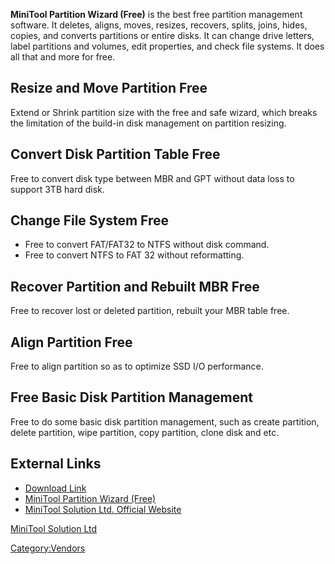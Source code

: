 **MiniTool Partition Wizard (Free)** is the best free partition
management software. It deletes, aligns, moves, resizes, recovers,
splits, joins, hides, copies, and converts partitions or entire disks.
It can change drive letters, label partitions and volumes, edit
properties, and check file systems. It does all that and more for free.

## Resize and Move Partition Free

Extend or Shrink partition size with the free and safe wizard, which
breaks the limitation of the build-in disk management on partition
resizing.

## Convert Disk Partition Table Free

Free to convert disk type between MBR and GPT without data loss to
support 3TB hard disk.

## Change File System Free

- Free to convert FAT/FAT32 to NTFS without disk command.
- Free to convert NTFS to FAT 32 without reformatting.

## Recover Partition and Rebuilt MBR Free

Free to recover lost or deleted partition, rebuilt your MBR table free.

## Align Partition Free

Free to align partition so as to optimize SSD I/O performance.

## Free Basic Disk Partition Management

Free to do some basic disk partition management, such as create
partition, delete partition, wipe partition, copy partition, clone disk
and etc.

## External Links

- [Download
  Link](http://download.cnet.com/MiniTool-Partition-Wizard-Free/3000-2094_4-10962200.html?part=dl-&subj=dl&tag=button)
- [MiniTool Partition Wizard
  (Free)](http://www.minitool-partitionrecovery.com/minitool-partition-wizard.html)
- [MiniTool Solution Ltd. Official
  Website](http://www.minitool-partitionrecovery.com/)

[MiniTool Solution Ltd](MiniTool_Solution_Ltd "wikilink")

[Category:Vendors](Category:Vendors "wikilink")